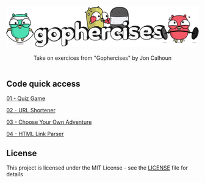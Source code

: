 <div align="center">
  <img width="512" src="https://raw.githubusercontent.com/2n3g5c9/gophercises/master/img/gophercises_banner.png" alt="gophercises">
</div>

<br />

<div align="center">Take on exercices from "Gophercises" by Jon Calhoun</div>

<br />

## Code quick access

[01 - Quiz Game](https://github.com/2n3g5c9/gophercises/tree/master/quiz)

[02 - URL Shortener](https://github.com/2n3g5c9/gophercises/tree/master/urlshort)

[03 - Choose Your Own Adventure](https://github.com/2n3g5c9/gophercises/tree/master/cyoa)

[04 - HTML Link Parser](https://github.com/2n3g5c9/gophercises/tree/master/link)

## License

This project is licensed under the MIT License - see the [LICENSE](LICENSE) file for details